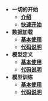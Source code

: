 - **一切的开始**
  - [**介绍**](/)
  - [**快速开始**](快速开始)
- **数据加载**
  - [**基本使用**](数据加载模块/基本使用)
  - [**代码说明**](数据加载模块/代码说明)
- **模型定义**
  - [**基本使用**](模型定义模块/基本使用)
  - [**代码说明**](模型定义模块/代码说明)
- **模型训练**
  - [**基本使用**](模型训练模块/基本使用)
  - [**代码说明**](模型训练模块/代码说明)